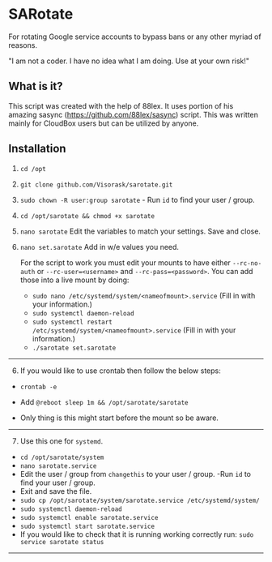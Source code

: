 # SARotate
For rotating Google service accounts to bypass bans or any other myriad of reasons.

"I am not a coder. I have no idea what I am doing. Use at your own risk!"

## What is it?
This script was created with the help of 88lex. It uses portion of his amazing sasync (https://github.com/88lex/sasync) script. This was written mainly for CloudBox users but can be utilized by anyone.

## Installation
1. `cd /opt` 

2. `git clone github.com/Visorask/sarotate.git`

3. `sudo chown -R user:group sarotate` - Run `id` to find your user / group.

4. `cd /opt/sarotate && chmod +x sarotate`

5. `nano sarotate` Edit the variables to match your settings. Save and close.

6. `nano set.sarotate` Add in w/e values you need.

   For the script to work you must edit your mounts to have either `--rc-no-auth` or `--rc-user=<username>` and `--rc-pass=<password>`. You can add those into a live mount by doing:
  
   - `sudo nano /etc/systemd/system/<nameofmount>.service` (Fill in <nameofmount> with your information.)
   - `sudo systemctl daemon-reload`
   - `sudo systemctl restart /etc/systemd/system/<nameofmount>.service` (Fill in <nameofmount> with your information.)
   - `./sarotate set.sarotate`

---
6. If you would like to use crontab then follow the below steps:
  - `crontab -e`
  
  - Add `@reboot sleep 1m && /opt/sarotate/sarotate`
  
  - Only thing is this might start before the mount so be aware.
 ---
7. Use this one for `systemd`. 
  - `cd /opt/sarotate/system`
  - `nano sarotate.service`  
  - Edit the user / group from `changethis` to your user / group. -Run `id` to find your user / group.   
  - Exit and save the file.   
  - `sudo cp /opt/sarotate/system/sarotate.service /etc/systemd/system/`  
  - `sudo systemctl daemon-reload`  
  - `sudo systemctl enable sarotate.service`  
  - `sudo systemctl start sarotate.service`  
  - If you would like to check that it is running working correctly run: `sudo service sarotate status`
---

